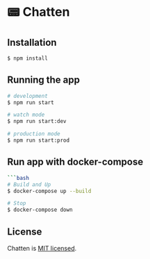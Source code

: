 # 📟 Chatten
## Installation

```bash
$ npm install
```

## Running the app

```bash
# development
$ npm run start

# watch mode
$ npm run start:dev

# production mode
$ npm run start:prod
```

## Run app with docker-compose

```bash
```bash
# Build and Up
$ docker-compose up --build

# Stop
$ docker-compose down
```

## License

Chatten is [MIT licensed](LICENSE).
